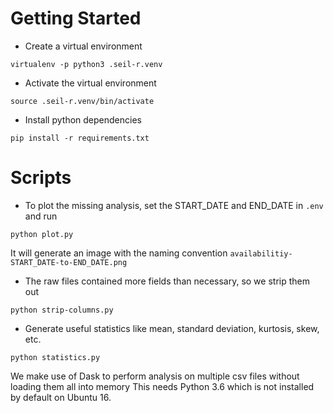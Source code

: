 # Getting Started

* Create a virtual environment
```
virtualenv -p python3 .seil-r.venv
```

* Activate the virtual environment
```
source .seil-r.venv/bin/activate
```

* Install python dependencies
```
pip install -r requirements.txt
```

# Scripts

* To plot the missing analysis, set the START_DATE and END_DATE in `.env` and run 
```
python plot.py
```
It will generate an image with the naming convention `availabilitiy-START_DATE-to-END_DATE.png`

* The raw files contained more fields than necessary, so we strip them out
```
python strip-columns.py
```

* Generate useful statistics like mean, standard deviation, kurtosis, skew, etc.
```
python statistics.py
```
We make use of Dask to perform analysis on multiple csv files without loading them all into memory
This needs Python 3.6 which is not installed by default on Ubuntu 16.